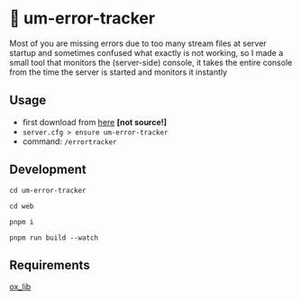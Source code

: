 # 🚧 um-error-tracker
Most of you are missing errors due to too many stream files at server startup and sometimes confused what exactly is not working, so I made a small tool that monitors the (server-side) console, it takes the entire console from the time the server is started and monitors it instantly

## Usage
* first download from [here](https://github.com/alp1x/um-error-tracker/releases/latest) **[not source!]**
* ``server.cfg > ensure um-error-tracker``
* command: ``/errortracker``

## Development
``cd um-error-tracker``

``cd web``

``pnpm i``

``pnpm run build --watch``



## Requirements
[ox_lib](https://github.com/overextended/ox_lib/releases/latest)
